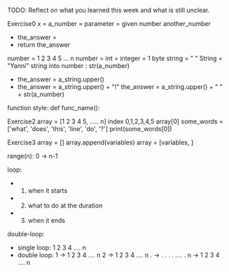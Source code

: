 TODO: Reflect on what you learned this week and what is still unclear.

Exercise0
x = a_number = parameter = given number
another_number
- the_answer =
- return the_answer

number = 1 2 3 4 5 ... n
number = int = integer = 1 byte
string = " "
String = "Yanni"
string into number : str(a_number)
- the_answer = a_string.upper()
- the_answer = a_string.upper() + "!"
 the_answer = a_string.upper() + " " + str(a_number)


function style: 
def func_name():


Exercise2
array = [1 2 3 4 5, ..... n]
index 0,1,2,3,4,5
array[0]
some_words = ['what', 'does', 'this', 'line', 'do', '?']
print(some_words[0])


Exercise3
array = []
array.append(variables)
array = [variables, ]

range(n):  0 -> n-1

loop:
- 1. when it starts 
- 2. what to do at the duration
- 3. when it ends

double-loop:
- single loop:
    1 2 3 4 .... n
- double loop: 
    1 ->  1 2 3 4 .... n 
    2 ->  1 2 3 4 .... n 
    . ->  . . . . .... .
    n ->  1 2 3 4 .... n
    